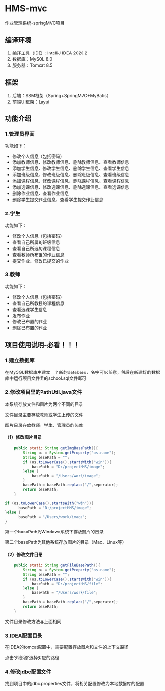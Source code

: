 # HMS-mvc
作业管理系统-springMVC项目

## 编译环境

1. 编译工具（IDE）：IntelliJ IDEA 2020.2
2. 数据库：MySQL 8.0
3. 服务器：Tomcat 8.5

## 框架

1. 后端：SSM框架（Spring+SpringMVC+MyBatis）
2. 前端UI框架：Layui

## 功能介绍

### 1.管理员界面

功能如下：

- 修改个人信息（包括密码）
- 添加教师信息、修改教师信息、删除教师信息、查看教师信息
- 添加学生信息、修改学生信息、删除学生信息、查看学生信息
- 添加班级信息、修改班级信息、删除班级信息、查看班级信息
- 添加课程信息、修改课程信息、删除课程信息、查看课程信息
- 添加选课信息、修改选课信息、删除选课信息、查看选课信息
- 删除作业信息、查看作业信息
- 删除学生提交作业信息、查看学生提交作业信息

### 2.学生

功能如下：

- 修改个人信息（包括密码）
- 查看自己所属的班级信息
- 查看自己所选的课程信息
- 查看教师所布置的作业信息
- 提交作业、修改已提交的作业

### 3.教师

功能如下：

- 修改个人信息（包括密码）
- 查看自己所教授的课程信息
- 查看选课学生信息
- 发布作业
- 修改已布置的作业
- 删除已布置的作业

## 项目使用说明-必看！！！

### 1.建立数据库

在MySQL数据库中建立一个新的database，名字可以任意，然后在新建好的数据库中运行项目文件里的school.sql文件即可

### 2.修改项目里的PathUtil.java文件

本系统存放文件和图片为两个不同的目录

文件目录主要存放教师或学生上传的文件

图片目录存放教师、学生、管理员的头像

#### （1）修改图片目录

```java
    public static String getImgBasePath(){
        String os = System.getProperty("os.name");
        String basePath = "";
        if (os.toLowerCase().startsWith("win")){
            basePath = "D:/projectHMS/image";
        }else {
            basePath = "/Users/work/image";
        }
        basePath = basePath.replace("/",seperator);
        return basePath;
    }
```

```java
if (os.toLowerCase().startsWith("win")){
      basePath = "D:/projectHMS/image";
}else {
      basePath = "/Users/work/image";
}
```

第一个basePath为Windows系统下存放图片的目录

第二个basePath为其他系统存放图片的目录（Mac、Linux等）

#### （2）修改文件目录

```java
    public static String getFileBasePath(){
        String os = System.getProperty("os.name");
        String basePath = "";
        if (os.toLowerCase().startsWith("win")){
            basePath = "D:/projectHMS/file";
        }else {
            basePath = "/Users/work/file";
        }
        basePath = basePath.replace("/",seperator);
        return basePath;
    }
```

文件目录修改方法与上面相同

### 3.IDEA配置目录

在IDEA的tomcat配置中，需要配置存放图片和文件的上下文路径

点击‘外部源’选择对应的路径

### 4.修改jdbc配置文件

找到项目中的jdbc.properties文件，将相关配置修改为本地数据库的配置
